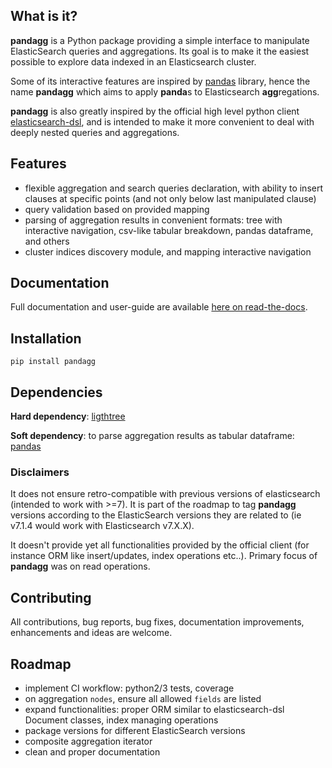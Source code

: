 ## What is it?

**pandagg** is a Python package providing a simple interface to manipulate ElasticSearch queries and aggregations. Its goal is to make it
the easiest possible to explore data indexed in an Elasticsearch cluster.

Some of its interactive features are inspired by [pandas](https://github.com/pandas-dev/pandas) library, hence the name **pandagg** which aims to apply **panda**s to Elasticsearch 
**agg**regations. 

**pandagg** is also greatly inspired by the official high level python client [elasticsearch-dsl](https://github.com/elastic/elasticsearch-dsl-py),
and is intended to make it more convenient to deal with deeply nested queries and aggregations.


## Features

- flexible aggregation and search queries declaration, with ability to insert clauses at specific points (and not only below last manipulated clause)
- query validation based on provided mapping
- parsing of aggregation results in convenient formats: tree with interactive navigation, csv-like tabular breakdown, pandas dataframe, and others
- cluster indices discovery module, and mapping interactive navigation


## Documentation

Full documentation and user-guide are available [here on read-the-docs](https://pandagg.readthedocs.io/en/latest/).


## Installation
```
pip install pandagg
```

## Dependencies
**Hard dependency**: [ligthtree](https://pypi.org/project/lighttree/)

**Soft dependency**: to parse aggregation results as tabular dataframe: [pandas](https://github.com/pandas-dev/pandas/)


### Disclaimers

It does not ensure retro-compatible with previous versions of elasticsearch (intended to work with >=7). It is part
of the roadmap to tag **pandagg** versions according to the ElasticSearch versions they are related to (ie
v7.1.4 would work with Elasticsearch v7.X.X).

It doesn't provide yet all functionalities provided by the official client (for instance ORM like insert/updates, index
operations etc..). Primary focus of **pandagg** was on read operations.

## Contributing

All contributions, bug reports, bug fixes, documentation improvements, enhancements and ideas are welcome.


## Roadmap

- implement CI workflow: python2/3 tests, coverage
- on aggregation `nodes`, ensure all allowed `fields` are listed
- expand functionalities: proper ORM similar to elasticsearch-dsl Document classes, index managing operations
- package versions for different ElasticSearch versions
- composite aggregation iterator
- clean and proper documentation
